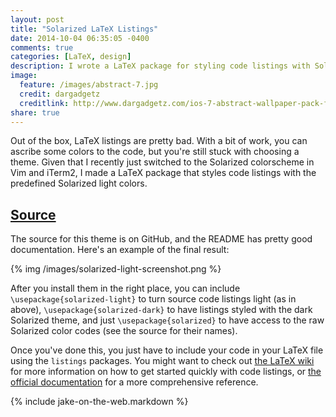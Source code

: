 ```yaml
---
layout: post
title: "Solarized LaTeX Listings"
date: 2014-10-04 06:35:05 -0400
comments: true
categories: [LaTeX, design]
description: I wrote a LaTeX package for styling code listings with Solarized.
image:
  feature: /images/abstract-7.jpg
  credit: dargadgetz
  creditlink: http://www.dargadgetz.com/ios-7-abstract-wallpaper-pack-for-iphone-5-and-ipod-touch-retina/
share: true
---
```


Out of the box, LaTeX listings are pretty bad. With a bit of work, you can ascribe some colors to the code, but you're still stuck with choosing a theme. Given that I recently just switched to the Solarized colorscheme in Vim and iTerm2, I made a LaTeX package that styles code listings with the predefined Solarized light colors.

<!-- more -->

## [Source][source]

The source for this theme is on GitHub, and the README has pretty good documentation. Here's an example of the final result:

{% img /images/solarized-light-screenshot.png %}

After you install them in the right place, you can include `\usepackage{solarized-light}` to turn source code listings light (as in above), `\usepackage{solarized-dark}` to have listings styled with the dark Solarized theme, and just `\usepackage{solarized}` to have access to the raw Solarized color codes (see the source for their names).

Once you've done this, you just have to include your code in your LaTeX file using the `listings` packages. You might want to check out [the LaTeX wiki][listings] for more information on how to get started quickly with code listings, or [the official documentation][docs] for a more comprehensive reference.

{% include jake-on-the-web.markdown %}

[source]: https://github.com/Z1MM32M4N/latex-solarized
[listings]: http://en.wikibooks.org/wiki/LaTeX/Source_Code_Listings
[docs]: http://mirror.hmc.edu/ctan/macros/latex/contrib/listings/listings.pdf
